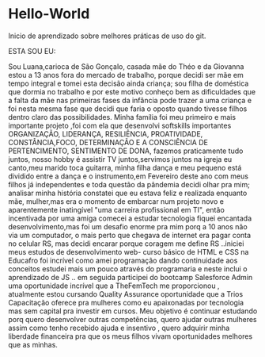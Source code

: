 # Hello-World
Inicio de aprendizado sobre melhores práticas de uso do git.

ESTA SOU EU:

Sou Luana,carioca de São Gonçalo, casada mãe  do Théo  e da Giovanna estou a 13 anos fora do mercado  de trabalho, porque decidi ser mãe em tempo integral e tomei esta decisão  ainda criança; sou filha de doméstica que dormia no trabalho  e por este motivo conheço bem as dificuldades que a falta da  mãe  nas primeiras fases da  infância pode trazer a uma criança e foi nesta mesma fase que decidi que faria o oposto quando tivesse filhos dentro claro das possibilidades. Minha família foi meu primeiro e mais importante projeto  ,foi com ela que desenvolvi softskills importantes ORGANIZAÇÃO, LIDERANÇA, RESILIÊNCIA, PROATIVIDADE, CONSTÂNCIA,FOCO, DETERMINAÇÃO E A CONSCIÊNCIA DE PERTENCIMENTO, SENTIMENTO DE DONA, fazemos praticamente  tudo juntos, nosso hobby é assistir  TV  juntos,servimos juntos na igreja  eu canto,meu  marido toca guitarra,  minha filha dança e meu pequeno  está dividido entre a dança  e o instrumento,em Fevereiro  deste ano com meus filhos já independentes  e toda questão  da pândemia  decidi  olhar pra mim; analisar minha história  constatei que eu estava  feliz e realizada enquanto mãe, mulher,mas era o momento de embarcar num projeto novo e aparentemente inatingível "uma carreira profissional em TI", então incentivada por uma amiga comecei a estudar tecnologia  fiquei encantada desenvolvimento,mas foi um desafio enorme pra mim porq a 10 anos não via um computador, o mais perto  que chegava de internet  era pagar conta no celular RS, mas decidi encarar porque coragem me define  RS ..iniciei meus estudos de desenvolvimento web- curso básico de HTML e CSS na Educafro foi incrível como amei  programação dando continuidade aos conceitos estudei mais um pouco através do programaria e neste inclui o aprendizado de JS .. em seguida participei do bootcamp Salesforce Admin  uma oportunidade incrível que a TheFemTech me proporcionou , atualmente estou cursando Quality Assurance oportunidade que a Trios Capacitação oferece pra mulheres como eu apaixonadas por tecnologia mas sem capital pra investir em cursos.  Meu objetivo é continuar  estudando  porq quero desenvolver  outras competências, quero ajudar outras mulheres  assim como tenho recebido ajuda e insentivo , quero adquirir  minha liberdade financeira  pra que os meus filhos vivam oportunidades melhores  que as minhas.
